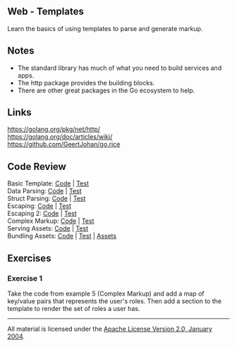 ## Web - Templates

Learn the basics of using templates to parse and generate markup.

## Notes

* The standard library has much of what you need to build services and apps.
* The http package provides the building blocks.
* There are other great packages in the Go ecosystem to help.

## Links

https://golang.org/pkg/net/http/  
https://golang.org/doc/articles/wiki/  
https://github.com/GeertJohan/go.rice  

## Code Review

Basic Template: [Code](example1/main.go) | [Test](example1/main_test.go)  
Data Parsing: [Code](example2/main.go) | [Test](example2/main_test.go)  
Struct Parsing: [Code](example3/main.go) | [Test](example3/main_test.go)  
Escaping: [Code](example4/main.go) | [Test](example4/main_test.go)  
Escaping 2: [Code](example5/main.go) | [Test](example5/main_test.go)  
Complex Markup: [Code](example6/main.go) | [Test](example6/main_test.go)  
Serving Assets: [Code](example7/main.go) | [Test](example7/main_test.go)  
Bundling Assets: [Code](example8/main.go) | [Test](example8/main_test.go) | [Assets](example8/rice-box.go)  

## Exercises

### Exercise 1

Take the code from example 5 (Complex Markup) and add a map of key/value pairs that represents the user's roles. Then add a section to the template to render the set of roles a user has.
___
All material is licensed under the [Apache License Version 2.0, January 2004](http://www.apache.org/licenses/LICENSE-2.0).

